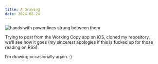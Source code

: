 ```yaml
---
title: A Drawing
date: 2024-08-24
---
```

<img src="/images/hands.jpeg" class="content" alt="hands with power lines strung between them">


Trying to post from the Working Copy app on iOS, cloned my repository, we’ll see how it goes (my sincerest apologies if this is fucked up for those reading on RSS).

I’m drawing occasionally again. :)